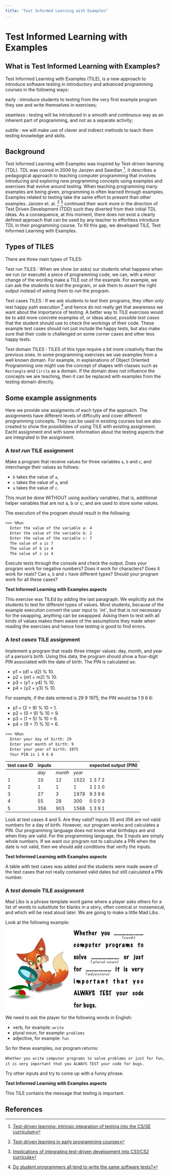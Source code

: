 ```yaml
---
title: "Test Informed Learning with Examples"
...
```


# Test Informed Learning with Examples

## What is Test Informed Learning with Examples?

Test Informed Learning with Examples (TILE), is a new approach to introduce software testing in introductory and advanced programming courses in the following ways:

early 
:	introduce students to testing from the very first example program they see and write themselves in exercises;

seamless 
:	testing will be introduced in a smooth and continuous way as an inherent part of programming, and not as a separate activity;

subtle
:	we will make use of clever and indirect methods to teach them testing knowledge and skills.

## Background

Test Informed Learning with Examples was inspired by Test-driven learning (TDL). 
TDL was coined in 2006 by Janzen and Saiedian [^1]. 
It describes a pedagogical approach to teaching computer programming that involves introducing and exploring new programming concepts using examples and exercises that evolve around testing. 
When teaching programming many examples are being given, programming is often learned through examples. 
Examples related to testing take the same effort to present than other examples.
Janzen et. al. [^2] [^3] continued their work more in the direction of Test Driven Development (TDD) such they diverted from their initial TDL ideas. 
As a consequence, at this moment, there does not exist a clearly defined approach that can be used by any teacher to effortless introduce TDL in their programming course. 
To fill this gap, we developed TILE, Test Informed Learning with Examples.

## Types of TILES

There are three main types of TILES:

Test run TILES
:	When we show (or asks) our students what happens when we run (or execute) a piece of programming code, we can, with a minor change of the wording make a TILE out of the example. For example, we can ask the students to *test* the program, or ask them to *assert* the right output instead of asking them to *run* the program.

Test cases TILES
:	If we ask students to test their programs, they often only test happy path execution [^4] and hence do not really get that awareness we want about the importance of testing. A better way to TILE exercises would be to add more concrete examples of, or ideas about, possible *test cases* that the student should use to check the workings of their code. These example test cases should not just include the happy tests, but also make sure that their code is challenged on some corner cases and other less happy tests.

Test domain TILES
:	TILES of this type require a bit more creativity than the previous ones. In some programming exercises we use examples from a well known domain. For example, in explainations of Object Oriented Programming one might use the concept of shapes with classes such as `Rectangle` and `Circle` as a domain. If the domain does not influence the concepts we are teaching, then it can be replaced with examples from the testing domain directly.

## Some example assignments

Here we provide one assigments of each type of the approach.
The assignments have different levels of difficulty and cover different programming concepts.
They can be used in existing courses but are also created to show the possibilities of using TILE with existing assignment.
Eacht assignment end with some information about the testing aspects that are integrated in the assignment.

### A *test run* TILE assignment

Make a program that receive values for three variables `a`,
`b` and `c`, and interchange their values as follows:

-   `b` takes the value of `a`,
-   `c` takes the value of `a`, and
-   `a` takes the value of `c`.

This must be done WITHOUT using auxiliary variables, that is, additional
helper variables that are not a, b or c, and are used to store some
values.

The execution of the program should result in the following:

```
>>> %Run
  Enter the value of the variable a: 4
  Enter the value of the variable b: 2
  Enter the value of the variable c: 7
  The value of a is 7
  The value of b is 4
  The value of c is 4
```

Execute tests through the console and check the output. 
Does your program work for negative numbers? 
Does it work for characters? 
Does it work for reals? Can `a`, `b` and `c` have different types? 
Should your program work for all these cases?

<div class="howTILEd">
<strong>Test Informed Learning with Examples aspects</strong>
<p>
This exercise was TILEd by adding the last paragraph. 
We explicitly ask the students to test for different types of values. 
Most students, because of the example execution convert the user input to `int`, but that is not necessary for the swapping, anything can be swappped. 
Asking them to test with all kinds of values makes them aware of the assumptions they made when reading the exercises and hence how testing is good to find errors.
</p>
</div>

### A *test cases* TILE assignment

Implement a program that reads three integer values: day, month, and year of a person’s birth. 
Using this data, the program should show a four-digit PIN associated with the date of birth. 
The PIN is calculated as:

 - p1 = (d1 + d2) % 10.
 - p2 = (m1 + m2) % 10.
 - p3 = (y1 + y4) % 10.
 - p4 = (y2 + y3) % 10.

For example, if the date entered is 29 9 1975, the PIN would be 1 9 6 6:

 - p1 = (2 + 9) % 10 = 1.
 - p2 = (0 + 9) % 10 = 9.
 - p3 = (1 + 5) % 10 = 6.
 - p4 = (9 + 7) % 10 = 6.

```
>>> %Run 
  Enter your day of birth: 29
  Enter your month of birth: 9
  Enter your year of birth: 1975
  Your PIN is 1 9 6 6 
```

| test case ID | inputs |         |        | expected output (PIN) |
|:-------------|:-------|:--------|:-------|:----------------------|
|              | *day*  | *month* | *year* |                       |
| 1            | 10     | 12      | 1522   | 1 3 7 2               |
| 2            | 1      | 1       | 1      | 1 1 1 0               |
| 3            | 27     | 3       | 1978   | 9 3 9 6               |
| 4            | 55     | 28      | 300    | 0 0 0 3               |
| 5            | 356    | 903     | 1568   | 1 3 9 1               |

Look at test cases 4 and 5. 
Are they valid? Inputs 55 and 356 are not valid numbers for a day of birth. 
However, our program works and calculates a PIN. 
Our programming language does not know what birthdays are and when they are valid. 
For the programming language, the 3 inputs are simply whole numbers. 
If we want our program not to calculate a PIN when the date is not valid, then we should add conditions that verify the inputs. 

<div class="howTILEd">
<strong>Test Informed Learning with Examples aspects</strong>
<p>
A table with test cases was added and the students were made aware of the test cases that not really contained valid dates but still calculated a PIN number.
</p>
</div>

### A *test domain* TILE assignment

Mad Libs is a phrase template word game where a player asks others for a list of words to substitute for blanks in a story, often comical or nonsensical, and which will be read aloud later. 
We are going to make a little Mad Libs.

Look at the following example:

![MadLib example](MadLib-testing.jpg "a madlib example")

We need to ask the player for the following words in English:

- verb, for example: `write`
- plural noun, for example: `problems`
- adjective, for example: `fun`

So for these examples, our program returns:

```Whether you write computer programs to solve problems or just for fun, it is very important that you ALWAYS TEST your code for bugs.```

Try other inputs and try to come up with a funny phrase.

<div class="howTILEd">
<strong>Test Informed Learning with Examples aspects</strong>
<p>
This TILE contains the message that testing is important.
</p>
</div>

## References

[^1]: [Test-driven learning: intrinsic integration of testing into the CS/SE curriculum](http://dl.acm.org/citation.cfm?id=1121419)
[^2]: [Test-driven learning in early programming courses](https://dl.acm.org/doi/10.1145/1352322.1352315) 
[^3]: [Implications of integrating test-driven development into CS1/CS2 curricula](https://dl.acm.org/doi/10.1145/1508865.1508921) 
[^4]: [Do student programmers all tend to write the same software tests?](https://dl.acm.org/doi/10.1145/2591708.2591757)

